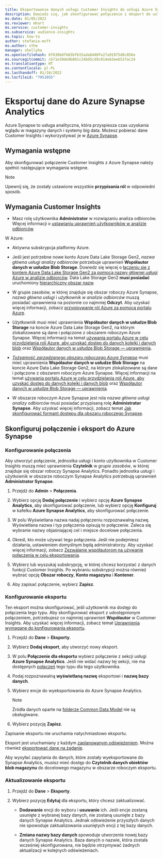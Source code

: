 ```yaml
---
title: Eksportowanie danych usługi Customer Insights do usługi Azure Synapse Analytics
description: Dowiedz się, jak skonfigurować połączenie i eksport do usługi Azure Synapse Analytics.
ms.date: 01/05/2022
ms.reviewer: mhart
ms.service: customer-insights
ms.subservice: audience-insights
ms.topic: how-to
author: stefanie-msft
ms.author: sthe
manager: shellyha
ms.openlocfilehash: 6f630b8fb03bf615ada6d40fe27a91975d0c856e
ms.sourcegitcommit: cb71e39de9b891c24bd5cd9c014eb3eeb537ac24
ms.translationtype: HT
ms.contentlocale: pl-PL
ms.lasthandoff: 01/10/2022
ms.locfileid: "7951055"
---
```

# <a name="export-data-to-azure-synapse-analytics-preview"></a>Eksportuj dane do Azure Synapse Analytics

Azure Synapse to usługa analityczna, która przyspiesza czas uzyskania wglądu w magazyny danych i systemy big data. Możesz pobierać dane Customer Insights i wykorzystywać je w [Azure Synapse](/azure/synapse-analytics/overview-what-is).

## <a name="prerequisites"></a>Wymagania wstępne

Aby skonfigurować połączenie Customer Insights z Azure Synapse należy spełnić następujące wymagania wstępne.

> [!NOTE]
> Upewnij się, że zostały ustawione wszystkie **przypisania ról** w odpowiedni sposób.  

## <a name="prerequisites-in-customer-insights"></a>Wymagania Customer Insights

* Masz rolę użytkownika **Administrator** w rozwiązaniu analiza odbiorców. Więcej informacji o [ustawianiu uprawnień użytkowników w analizie odbiorców](permissions.md#assign-roles-and-permissions)

W Azure: 

- Aktywna subskrypcja platformy Azure.

- Jeśli jest potrzebne nowe konto Azure Data Lake Storage Gen2, *nazwa główna usługi analizy odbiorców* potrzebuje uprawnień **Współautor danych w usłudze Blob Storage**. Dowiedz się więcej o [łączeniu się z kontem Azure Data Lake Storage Gen2 za pomocą nazwy głównej usługi Azure w analizie odbiorców](connect-service-principal.md). Data Lake Storage Gen2 **musi posiadać** uruchomiony [hierarchiczny obszar nazw](/azure/storage/blobs/data-lake-storage-namespace).

- W grupie zasobów, w której znajduje się obszar roboczy Azure Synapse, *nazwa główna usługi* i *użytkownik w analizie odbiorców* muszą posiadać uprawnienia na poziomie co najmniej **Odczyt**. Aby uzyskać więcej informacji, zobacz [przypisywanie ról Azure za pomocą portalu Azure](/azure/role-based-access-control/role-assignments-portal).

- *Użytkownik* musi mieć uprawnienia **Współautor danych w usłudze Blob Storage** na koncie Azure Data Lake Storage Gen2, na którym zlokalizowane są dane i połączone z obszarem roboczym Azure Synapse. Więcej informacji na temat [używania portalu Azure w celu przydzielania roli Azure, aby uzyskać dostęp do danych kolejki i danych blob](/azure/storage/common/storage-auth-aad-rbac-portal) oraz [Współautor danych w usłudze Blob Storage — uprawnienia](/azure/role-based-access-control/built-in-roles#storage-blob-data-contributor).

- *[Tożsamość zarządzanego obszaru roboczego Azure Synapse](/azure/synapse-analytics/security/synapse-workspace-managed-identity)* musi mieć uprawnienia **Współautor danych w usłudze Blob Storage** na koncie Azure Data Lake Storage Gen2, na którym zlokalizowane są dane i połączone z obszarem roboczym Azure Synapse. Więcej informacji na temat [używania portalu Azure w celu przydzielania roli Azure, aby uzyskać dostęp do danych kolejki i danych blob](/azure/storage/common/storage-auth-aad-rbac-portal) oraz [Współautor danych w usłudze Blob Storage — uprawnienia](/azure/role-based-access-control/built-in-roles#storage-blob-data-contributor).

- W obszarze roboczym Azure Synapse jest rola *nazwa główna usługi analizy odbiorców* musi posiadać przypisaną rolę **Administrator Synapse**. Aby uzyskać więcej informacji, zobacz temat [Jak skonfigurować formant dostępu dla obszaru roboczego Synapse](/azure/synapse-analytics/security/how-to-set-up-access-control).

## <a name="set-up-the-connection-and-export-to-azure-synapse"></a>Skonfiguruj połączenie i eksport do Azure Synapse

### <a name="configure-a-connection"></a>Konfigurowanie połączenia

Aby utworzyć połączenie, jednostka usługi i konto użytkownika w Customer Insights muszą mieć uprawnienia **Czytelnik** w *grupie zasobów*, w której znajduje się obszar roboczy Synapse Analytics. Ponadto jednostka usługi i użytkownik w obszarze roboczym Synapse Analytics potrzebują uprawnień **Administrator Synapse**. 

1. Przejdź do **Admin** > **Połączenia**.

1. Wybierz opcję **Dodaj połączenie** i wybierz opcję **Azure Synapse Analytics**, aby skonfigurować połączenie, lub wybierz opcję **Konfiguruj** w kafelku **Azure Synapse Analytics**, aby skonfigurować połączenie.

1. W polu Wyświetlana nazwa nadaj połączeniu rozpoznawalną nazwę. Wyświetlana nazwa i typ połączenia opisują to połączenie. Zaleca się wybranie nazwy objaśniającej cel i miejsce docelowe połączenia.

1. Określ, kto może używać tego połączenia. Jeśli nie podejmiesz działania, ustawieniem domyślnym będą administratorzy. Aby uzyskać więcej informacji, zobacz [Zezwalanie współautorom na używanie połączenia w celu eksportowania](connections.md#allow-contributors-to-use-a-connection-for-exports).

1. Wybierz lub wyszukaj subskrypcję, w której chcesz korzystać z danych funkcji Customer Insights. Po wybraniu subskrypcji można również wybrać opcję **Obszar roboczy**, **Konto magazynu** i **Kontener**.

1. Aby zapisać połączenie, wybierz **Zapisz**.

### <a name="configure-an-export"></a>Konfigurowanie eksportu

Ten eksport można skonfigurować, jeśli użytkownik ma dostęp do połączenia tego typu. Aby skonfigurować eksport z udostępnionym połączeniem, potrzebujesz co najmniej uprawnień **Współautor** w Customer Insights. Aby uzyskać więcej informacji, zobacz temat [Uprawnienia wymagane do konfigurowania eksportu](export-destinations.md#set-up-a-new-export).

1. Przejdź do **Dane** > **Eksporty**.

1. Wybierz **Dodaj eksport**, aby utworzyć nowy eksport.

1. W polu **Połączenie dla eksportu** wybierz połączenie z sekcji usługi **Azure Synapse Analytics**. Jeśli nie widać nazwy tej sekcji, nie ma dostępnych [połączeń](connections.md) tego typu dla tego użytkownika.

1. Podaj rozpoznawalną **wyświetlaną nazwę** eksportowi i **nazwę bazy danych**.

1. Wybierz encje do wyeksportowania do Azure Synapse Analytics.
   > [!NOTE]
   > Źródła danych oparte na [folderze Common Data Model](connect-common-data-model.md) nie są obsługiwane.

2. Wybierz pozycję **Zapisz**.

Zapisanie eksportu nie uruchamia natychmiastowo eksportu.

Eksport jest uruchamiany z każdym [zaplanowanym odświeżeniem](system.md#schedule-tab). Można również [eksportować dane na żądanie](export-destinations.md#run-exports-on-demand).

Aby wysyłać zapytania do danych, które zostały wyeksportowane do Synapse Analytics, musisz mieć dostęp do **Czytelnik danych obiektów blob magazynu** do docelowego magazynu w obszarze roboczym eksportu. 

### <a name="update-an-export"></a>Aktualizowanie eksportu

1. Przejdź do **Dane** > **Eksporty**.

1. Wybierz pozycję **Edytuj** dla eksportu, który chcesz zaktualizować.

   - **Dodawanie** encji do wyboru i **usuwanie** ich. Jeśli encje zostaną usunięte z wybranej bazy danych, nie zostaną usunięte z bazy danych Synapse Analytics. Jednak odświeżenie przyszłych danych nie spowoduje zaktualizowania usuniętych encji z tej bazy danych.

   - **Zmiana nazwy bazy danych** spowoduje utworzenie nowej bazy danych Synapse Analytics. Baza danych o nazwie, która została wcześniej skonfigurowana, nie będzie otrzymywać żadnych aktualizacji w kolejnych odświeżeniach.
